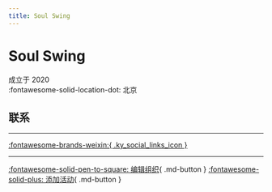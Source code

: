 ```yaml
---
title: Soul Swing
---
```


# Soul Swing

成立于 2020  
:fontawesome-solid-location-dot: 北京  


## 联系


---

 [:fontawesome-brands-weixin:{ .ky_social_links_icon }](# "SOUL SWING")

---

[:fontawesome-solid-pen-to-square: 编辑组织](https://github.com/swingdance/orgs/issues/new?assignees=&labels=update+org&projects=&template=03-update_entity.yml&title=Update%20Org%3A%20zh_CN%20%E2%80%A2%20Soul%20Swing&region=zh_CN&id=soul-swing&name=Soul%20Swing){ .md-button } [:fontawesome-solid-plus: 添加活动](https://github.com/swingdance/events/issues/new?assignees=&labels=add+event&projects=&template=02-add_entity.yml&title=Add%20Event%3A%20zh_CN%20%E2%80%A2%20%3CName%3E&region=zh_CN&province=Beijing&city=Beijing&org_id=soul-swing){ .md-button }
